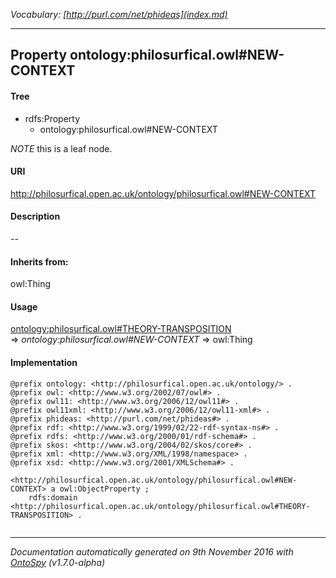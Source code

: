 _Vocabulary: [http://purl.com/net/phideas](index.md)_ 

---	
	




    


## Property ontology:philosurfical.owl#NEW-CONTEXT


#### Tree

* rdfs:Property
    * ontology:philosurfical.owl#NEW-CONTEXT





*NOTE* this is a leaf node.


#### URI
http://philosurfical.open.ac.uk/ontology/philosurfical.owl#NEW-CONTEXT

#### Description
--


#### Inherits from:
owl:Thing



#### Usage


[ontology:philosurfical.owl#THEORY-TRANSPOSITION](class-ontologyphilosurficalowltheory-transposition.md) 
=&gt;&nbsp;_ontology:philosurfical.owl#NEW-CONTEXT_&nbsp;=&gt;&nbsp;owl:Thing

#### Implementation
```
@prefix ontology: <http://philosurfical.open.ac.uk/ontology/> .
@prefix owl: <http://www.w3.org/2002/07/owl#> .
@prefix owl11: <http://www.w3.org/2006/12/owl11#> .
@prefix owl11xml: <http://www.w3.org/2006/12/owl11-xml#> .
@prefix phideas: <http://purl.com/net/phideas#> .
@prefix rdf: <http://www.w3.org/1999/02/22-rdf-syntax-ns#> .
@prefix rdfs: <http://www.w3.org/2000/01/rdf-schema#> .
@prefix skos: <http://www.w3.org/2004/02/skos/core#> .
@prefix xml: <http://www.w3.org/XML/1998/namespace> .
@prefix xsd: <http://www.w3.org/2001/XMLSchema#> .

<http://philosurfical.open.ac.uk/ontology/philosurfical.owl#NEW-CONTEXT> a owl:ObjectProperty ;
    rdfs:domain <http://philosurfical.open.ac.uk/ontology/philosurfical.owl#THEORY-TRANSPOSITION> .


```










---

_Documentation automatically generated on 9th November 2016 with [OntoSpy](http://ontospy.readthedocs.org/ "Open") (v1.7.0-alpha)_